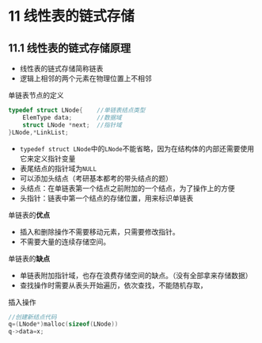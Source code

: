 # 11 线性表的链式存储

## 11.1 线性表的链式存储原理

* 线性表的链式存储简称链表
* 逻辑上相邻的两个元素在物理位置上不相邻

单链表节点的定义
~~~c
typedef struct LNode{    //单链表结点类型
	ElemType data;       //数据域
	struct LNode *next;  //指针域
}LNode,*LinkList;
~~~

* `typedef struct LNode`中的`LNode`不能省略，因为在结构体的内部还需要使用它来定义指针变量
* 表尾结点的指针域为`NULL`
* 可以添加头结点（考研基本都考的带头结点的题）
* 头结点：在单链表第一个结点之前附加的一个结点，为了操作上的方便
* 头指针：链表中第一个结点的存储位置，用来标识单链表

单链表的**优点**

* 插入和删除操作不需要移动元素，只需要修改指针。
* 不需要大量的连续存储空间。

单链表的**缺点**

* 单链表附加指针域，也存在浪费存储空间的缺点。（没有全部拿来存储数据）
* 查找操作时需要从表头开始遍历，依次查找，不能随机存取，


插入操作

~~~c
//创建新结点代码
q=(LNode*)malloc(sizeof(LNode))
q->data=x;
~~~

